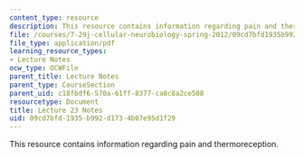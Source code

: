 ```yaml
---
content_type: resource
description: This resource contains information regarding pain and thermoreception.
file: /courses/7-29j-cellular-neurobiology-spring-2012/09cd7bfd1935b992d1734b07e95d1f29_MIT7_29JS12_lecture23.pdf
file_type: application/pdf
learning_resource_types:
- Lecture Notes
ocw_type: OCWFile
parent_title: Lecture Notes
parent_type: CourseSection
parent_uid: c18fbdf6-570a-61ff-8377-ca8c8a2ce508
resourcetype: Document
title: Lecture 23 Notes
uid: 09cd7bfd-1935-b992-d173-4b07e95d1f29
---
```

This resource contains information regarding pain and thermoreception.

